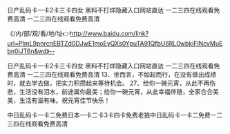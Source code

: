 日产乱码卡一卡2卡三卡四女
黑料不打烊隐藏入口网站直达
一二三四在线观看免费高清
一二三四在线观看免费高清


《/内/部/观/看/地/址👉http://www.baidu.com/link?url=PImL9pnrcnEBTZd0DJwE1moEyQXs0YpuTA91QfbU6RL0wbkiFlNcvMuEbn0iJT6n&wd》--

日产乱码卡一卡2卡三卡四女
黑料不打烊隐藏入口网站直达
一二三四在线观看免费高清
一二三四在线观看免费高清
	13、坐而言，不如起而行，在没有做出成绩时，就去学去做，把实力积攒起来等待机会。
	27、给你一碗元宵，从此不再伤悲，生活没有泪水，前途属你最美；给你一碗元宵，从此幸福伴随，全家合合美美，生活有滋有味。祝元宵佳节快乐！





中日乱码卡一卡二免费日本一卡二卡3卡四卡免费老狼中日乱码卡一卡二免费一二三四在线观看免费高清
